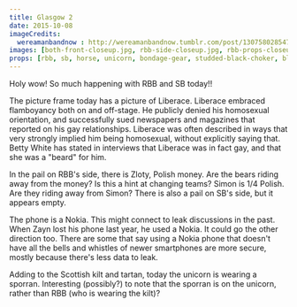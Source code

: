 ```yaml
---
title: Glasgow 2
date: 2015-10-08
imageCredits:
  wereamanbandnow : http://wereamanbandnow.tumblr.com/post/130758028547/otra-glasgow-81015
images: [both-front-closeup.jpg, rbb-side-closeup.jpg, rbb-props-closeup.jpg, liberace-closeup.jpg]
props: [rbb, sb, horse, unicorn, bondage-gear, studded-black-choker, black-teddie-mercury-hat, freddie-mustache, aviators, green-happy-sticker, blue-happy-sticker, pail, white-shirt, watch, picture-frame, kilt, liberace, picture-frame, nokia-phone, studded-red-choker, zloty, sporran]
---
```

Holy wow! So much happening with RBB and SB today!!

The picture frame today has a picture of Liberace. Liberace embraced flamboyancy both on and off-stage. He publicly denied his homosexual orientation, and successfully sued newspapers and magazines that reported on his gay relationships. Liberace was often described in ways that very strongly implied him being homosexual, without explicitly saying that. Betty White has stated in interviews that Liberace was in fact gay, and that she was a "beard" for him.

In the pail on RBB's side, there is Zloty, Polish money. Are the bears riding away from the money? Is this a hint at changing teams? Simon is 1/4 Polish. Are they riding away from Simon? There is also a pail on SB's side, but it appears empty.

The phone is a Nokia. This might connect to leak discussions in the past. When Zayn lost his phone last year, he used a Nokia. It could go the other direction too. There are some that say using a Nokia phone that doesn't have all the bells and whistles of newer smartphones are more secure, mostly because there's less data to leak.

Adding to the Scottish kilt and tartan, today the unicorn is wearing a sporran. Interesting (possibly?) to note that the sporran is on the unicorn, rather than RBB (who is wearing the kilt)?
